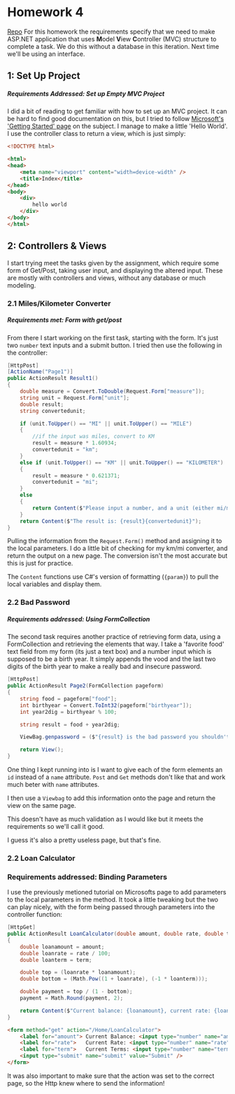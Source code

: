 # Homework 4
[Repo](https://github.com/alexleclerc/CS460/)
For this homework the requirements specify that we need to make ASP.NET application that uses **M**odel **V**iew **C**ontroller (MVC) structure to complete a task. We do this without a database in this iteration. Next time we'll be using an interface.

## 1: Set Up Project
##### Requirements Addressed: Set up Empty MVC Project
I did a bit of reading to get familiar with how to set up an MVC project. It can be hard to find good documentation on this, but I tried to follow [Microsoft's 'Getting Started' page](https://docs.microsoft.com/en-us/aspnet/mvc/overview/getting-started/introduction/getting-started) on the subject.
I manage to make a little 'Hello World'. I use the controller class to return a view, which is just simply:
```html
<!DOCTYPE html>

<html>
<head>
    <meta name="viewport" content="width=device-width" />
    <title>Index</title>
</head>
<body>
    <div> 
        hello world
    </div>
</body>
</html>
```
## 2: Controllers & Views
I start trying meet the tasks given by the assignment, which require some form of Get/Post, taking user input, and displaying the altered input. These are mostly with controllers and views, without any database or much modeling.

### 2.1 Miles/Kilometer Converter
##### Requirements met: Form with get/post
From there I start working on the first task, starting with the form. It's just two `number` text inputs and a submit button. I tried then use the following in the controller:

```c#
[HttpPost]
[ActionName("Page1")]
public ActionResult Result1()
{
    double measure = Convert.ToDouble(Request.Form["measure"]);
    string unit = Request.Form["unit"];
    double result;
    string convertedunit;

    if (unit.ToUpper() == "MI" || unit.ToUpper() == "MILE")
    {
        //if the input was miles, convert to KM
        result = measure * 1.60934;
        convertedunit = "km";
    }
    else if (unit.ToUpper() == "KM" || unit.ToUpper() == "KILOMETER")
    {
        result = measure * 0.621371;
        convertedunit = "mi";
    }
    else
    {
        return Content($"Please input a number, and a unit (either mi/miles or km/kilometer");
    }
    return Content($"The result is: {result}{convertedunit}");
}
```
Pulling the information from the `Request.Form()` method and assigning it to the local parameters. I do a little bit of checking for my km/mi converter, and return the output on a new page. The conversion isn't the most accurate but this is just for practice.

The `Content` functions use C#'s version of formatting (`{param}`) to pull the local variables and display them.

### 2.2 Bad Password
##### Requirements addressed: Using FormCollection
The second task requires another practice of retrieving  form data, using a FormCollection and retrieving the elements that way. I take a 'favorite food' text field from my form (its just a text box) and a number input which is supposed to be a birth year. It simply appends the vood and the last two digits of the birth year to make a really bad and insecure password.
```c#
[HttpPost]
public ActionResult Page2(FormCollection pageform)
{
    string food = pageform["food"];
    int birthyear = Convert.ToInt32(pageform["birthyear"]);
    int year2dig = birthyear % 100;

    string result = food + year2dig;

    ViewBag.genpassword = ($"{result} is the bad password you shouldn't use.");

    return View();
}
```
One thing I kept running into is I want to give each of the form elements an `id` instead of a `name` attribute. `Post` and `Get` methods don't like that and  work much beter with `name` attributes.

I then use a `Viewbag` to add this information onto the page and return the view on the same page.

This doesn't have as much validation as I would like but it meets the requirements so we'll call it good.

I guess it's also a pretty useless page, but that's fine.

### 2.2 Loan Calculator
### Requirements addressed: Binding Parameters

I use the previously metioned tutorial on Microsofts page to add parameters to the local parameters in the method. It took a little tweaking but the two can play nicely, with the form being passed through parameters into the controller function:
```c#
[HttpGet]
public ActionResult LoanCalculator(double amount, double rate, double term)
{
    double loanamount = amount;
    double loanrate = rate / 100;
    double loanterm = term;

    double top = (loanrate * loanamount);
    double bottom = (Math.Pow((1 + loanrate), (-1 * loanterm)));

    double payment = top / (1 - bottom);
    payment = Math.Round(payment, 2);

    return Content($"Current balance: {loanamount}, current rate: {loanrate} %, number of periods: {loanterm}, Payment each term: ${payment}.");
}
```
```html
<form method="get" action="/Home/LoanCalculator">
    <label for="amount"> Current Balance: <input type="number" name="amount" min="0" step=".01" /> </label>
    <label for="rate">   Current Rate: <input type="number" name="rate" min="0" step=".01"/>%</label>
    <label for="term">   Current Terms: <input type="number" name="term" min="0"/></label>
    <input type="submit" name="submit" value="Submit" />
</form>
```
It was also important to make sure that the action was set to the correct page, so the Http knew where to send the information!
